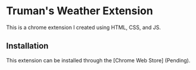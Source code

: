 # Truman's Weather Extension

This is a chrome extension I created using HTML, CSS, and JS.

## Installation

This extension can be installed through the [Chrome Web Store] (Pending).
